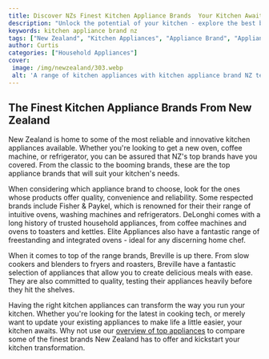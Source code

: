 ```yaml
---
title: Discover NZs Finest Kitchen Appliance Brands  Your Kitchen Awaits
description: "Unlock the potential of your kitchen - explore the best brands New Zealand has to offer for a meal-prep upgrade Find out which are the finest kitchen appliance brands in NZ and make your kitchen dreams come true"
keywords: kitchen appliance brand nz
tags: ["New Zealand", "Kitchen Appliances", "Appliance Brand", "Appliance Guide"]
author: Curtis
categories: ["Household Appliances"]
cover: 
 image: /img/newzealand/303.webp
 alt: 'A range of kitchen appliances with kitchen appliance brand NZ text'
---
```

## The Finest Kitchen Appliance Brands From New Zealand 

New Zealand is home to some of the most reliable and innovative kitchen appliances available. Whether you're looking to get a new oven, coffee machine, or refrigerator, you can be assured that NZ's top brands have you covered. From the classic to the booming brands, these are the top appliance brands that will suit your kitchen's needs. 

When considering which appliance brand to choose, look for the ones whose products offer quality, convenience and reliability. Some respected brands include Fisher & Paykel, which is renowned for their their range of intuitive ovens, washing machines and refrigerators. DeLonghi comes with a long history of trusted household appliances, from coffee machines and ovens to toasters and kettles. Elite Appliances also have a fantastic range of freestanding and integrated ovens - ideal for any discerning home chef. 

When it comes to top of the range brands, Breville is up there. From slow cookers and blenders to fryers and roasters, Breville have a fantastic selection of appliances that allow you to create delicious meals with ease. They are also committed to quality, testing their appliances heavily before they hit the shelves. 

Having the right kitchen appliances can transform the way you run your kitchen. Whether you're looking for the latest in cooking tech, or merely want to update your existing appliances to make life a little easier, your kitchen awaits. Why not use our [overview of top appliances](./pages/appliance-overview) to compare some of the finest brands New Zealand has to offer and kickstart your kitchen transformation.
